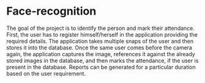 # Face-recognition
The goal of the project is to identify the person and mark their attendance. First, the user has to register himself/herself in the application providing the required details. The application takes multiple snaps of the user and then stores it into the database. Once the same user comes before the camera again, the application captures the image, references it against the already stored images in the database, and then marks the attendance, if the user is present in the database. Reports can be generated for a particular duration based on the user requirement.
